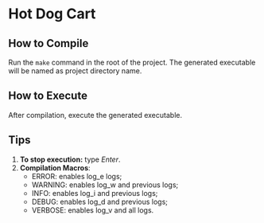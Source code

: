 # Hot Dog Cart

## How to Compile

Run the `make` command in the root of the project. The generated executable will be named as project directory name.

## How to Execute

After compilation, execute the generated executable.

## Tips

1. **To stop execution:** type *Enter*.
2. **Compilation Macros**:
    - ERROR: enables log_e logs;
    - WARNING: enables log_w and previous logs;
    - INFO: enables log_i and previous logs;
    - DEBUG: enables log_d and previous logs;
    - VERBOSE: enables log_v and all logs.